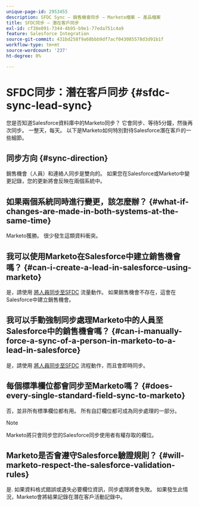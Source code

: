 ```yaml
---
unique-page-id: 2953455
description: SFDC Sync — 銷售機會同步 — Marketo檔案 — 產品檔案
title: SFDC同步 — 潛在客戶同步
exl-id: cf38e091-7344-4b95-b9e1-77eda751c4a9
feature: Salesforce Integration
source-git-commit: 431bd258f9a68bbb9df7acf043085578d3d91b1f
workflow-type: tm+mt
source-wordcount: '237'
ht-degree: 0%

---
```


# SFDC同步：潛在客戶同步 {#sfdc-sync-lead-sync}

您是否知道Salesforce資料庫中的Marketo同步？ 它會同步、等待5分鐘，然後再次同步。 一整天，每天。 以下是Marketo如何特別對待Salesforce潛在客戶的一些細節。

## 同步方向 {#sync-direction}

銷售機會（人員）和連絡人同步是雙向的。 如果您在Salesforce或Marketo中變更記錄，您的更新將會反映在兩個系統中。

## 如果兩個系統同時進行變更，該怎麼辦？ {#what-if-changes-are-made-in-both-systems-at-the-same-time}

Marketo獲勝。 很少發生這類資料衝突。

## 我可以使用Marketo在Salesforce中建立銷售機會嗎？ {#can-i-create-a-lead-in-salesforce-using-marketo}

是，請使用 [將人員同步至SFDC](/help/marketo/product-docs/core-marketo-concepts/smart-campaigns/salesforce-flow-actions/sync-person-to-sfdc.md) 流量動作。 如果銷售機會不存在，這會在Salesforce中建立銷售機會。

## 我可以手動強制同步處理Marketo中的人員至Salesforce中的銷售機會嗎？ {#can-i-manually-force-a-sync-of-a-person-in-marketo-to-a-lead-in-salesforce}

是，請使用 [將人員同步至SFDC](/help/marketo/product-docs/core-marketo-concepts/smart-campaigns/salesforce-flow-actions/sync-person-to-sfdc.md) 流程動作，而且會即時同步。

## 每個標準欄位都會同步至Marketo嗎？ {#does-every-single-standard-field-sync-to-marketo}

否，並非所有標準欄位都有用。 所有自訂欄位都可成為同步處理的一部分。

>[!NOTE]
>
>Marketo將只會同步您的Salesforce同步使用者有權存取的欄位。

## Marketo是否會遵守Salesforce驗證規則？ {#will-marketo-respect-the-salesforce-validation-rules}

是. 如果資料格式錯誤或遺失必要欄位資訊，同步處理將會失敗。 如果發生此情況，Marketo會將結果記錄在潛在客戶活動記錄中。
